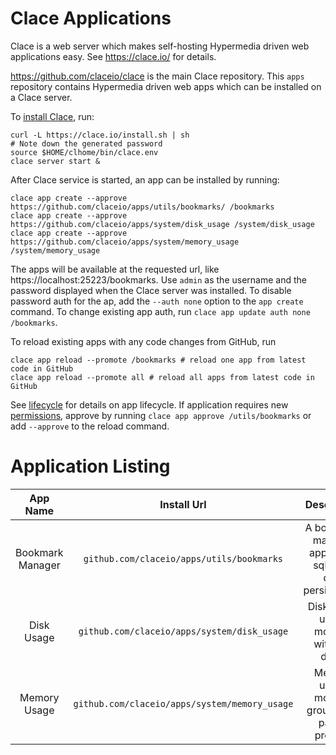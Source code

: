 # Clace Applications

Clace is a web server which makes self-hosting Hypermedia driven web applications easy. See https://clace.io/ for details.

https://github.com/claceio/clace is the main Clace repository. This `apps` repository contains Hypermedia driven web apps which can be installed on a Clace server.

To [install Clace](https://clace.io/docs/installation/), run:

```
curl -L https://clace.io/install.sh | sh
# Note down the generated password
source $HOME/clhome/bin/clace.env
clace server start &
```

After Clace service is started, an app can be installed by running:

```
clace app create --approve https://github.com/claceio/apps/utils/bookmarks/ /bookmarks
clace app create --approve https://github.com/claceio/apps/system/disk_usage /system/disk_usage
clace app create --approve https://github.com/claceio/apps/system/memory_usage /system/memory_usage
```

The apps will be available at the requested url, like https://localhost:25223/bookmarks. Use `admin` as the username and the password displayed when the Clace server was installed. To disable password auth for the ap, add the `--auth none` option to the `app create` command. To change existing app auth, run `clace app update auth none /bookmarks`.

To reload existing apps with any code changes from GitHub, run

```
clace app reload --promote /bookmarks # reload one app from latest code in GitHub
clace app reload --promote all # reload all apps from latest code in GitHub
```

See [lifecycle](https://clace.io/docs/applications/lifecycle/) for details on app lifecycle. If application requires new [permissions](https://clace.io/docs/applications/appsecurity/), approve by running `clace app approve /utils/bookmarks` or add `--approve` to the reload command.

# Application Listing

|     App Name     |                  Install Url                  |                        Description                         |             System Requirements             | Demo                                  |
| :--------------: | :-------------------------------------------: | :--------------------------------------------------------: | :-----------------------------------------: | :------------------------------------ |
| Bookmark Manager |   `github.com/claceio/apps/utils/bookmarks`   | A bookmark manager app, using sqlite for data persistenace |                All platforms                | https://utils.demo.clace.io/bookmarks |
|    Disk Usage    |  `github.com/claceio/apps/system/disk_usage`  |         Disk space usage monitor, with drill down          |                All platforms                | https://du.demo.clace.io/             |
|   Memory Usage   | `github.com/claceio/apps/system/memory_usage` |      Memory usage monitor, grouped by parent process       | Linux, OSX, Windows with WSL. Uses `ps` cli | https://memory.demo.clace.io/         |






